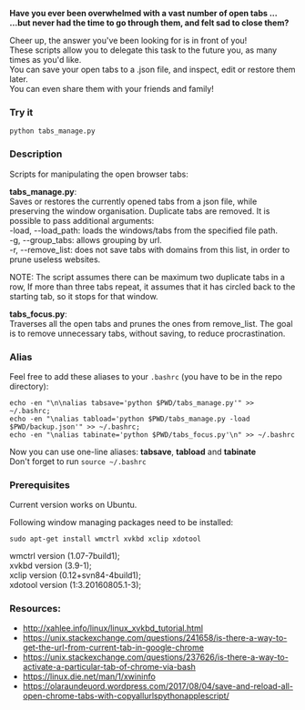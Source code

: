 
__Have you ever been overwhelmed with a vast number of open tabs ...__
<br>
__...but never had the time to go through them, and felt sad to close them?__

Cheer up, the answer you've been looking for is in front of you!
<br>
These scripts allow you to delegate this task to the future you, as many times as you'd like.
<br>
You can save your open tabs to a .json file, and inspect, edit or restore them later. 
<br>
You can even share them with your friends and family!

### Try it

`python tabs_manage.py`

### Description

Scripts for manipulating the open browser tabs:

__tabs_manage.py__:
<br>
Saves or restores the currently opened tabs from a json file, while preserving the window organisation.
Duplicate tabs are removed.
It is possible to pass additional arguments:
<br>
-load, --load_path: loads the windows/tabs from the specified file path.
<br>
-g, --group_tabs:  allows grouping by url.
<br>
-r, --remove_list: does not save tabs with domains from this list, in order to prune useless websites.

NOTE: The script assumes there can be maximum two duplicate tabs in a row,
If more than three tabs repeat, it assumes that it has circled back to the starting tab,
so it stops for that window.


__tabs_focus.py__:
<br>
Traverses all the open tabs and prunes the ones from remove_list.
The goal is to remove unnecessary tabs, without saving, to reduce procrastination.


### Alias

Feel free to add these aliases to your `.bashrc` 
(you have to be in the repo directory):

```
echo -en "\n\nalias tabsave='python $PWD/tabs_manage.py'" >> ~/.bashrc;
echo -en "\nalias tabload='python $PWD/tabs_manage.py -load $PWD/backup.json'" >> ~/.bashrc;
echo -en "\nalias tabinate='python $PWD/tabs_focus.py'\n" >> ~/.bashrc

```
Now you can use one-line aliases: __tabsave__, __tabload__ and __tabinate__
<br>
Don't forget to run `source ~/.bashrc`


### Prerequisites

Current version works on Ubuntu.

Following window managing packages need to be installed:

`sudo apt-get install wmctrl xvkbd xclip xdotool`

wmctrl version (1.07-7build1);
<br>
xvkbd version (3.9-1);
<br>
xclip version (0.12+svn84-4build1);
<br>
xdotool version (1:3.20160805.1-3);


### Resources:

- http://xahlee.info/linux/linux_xvkbd_tutorial.html
- https://unix.stackexchange.com/questions/241658/is-there-a-way-to-get-the-url-from-current-tab-in-google-chrome
- https://unix.stackexchange.com/questions/237626/is-there-a-way-to-activate-a-particular-tab-of-chrome-via-bash
- https://linux.die.net/man/1/xwininfo
- https://olaraundeuord.wordpress.com/2017/08/04/save-and-reload-all-open-chrome-tabs-with-copyallurlspythonapplescript/
